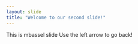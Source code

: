 ```yaml
---
layout: slide
title: "Welcome to our second slide!"
---
```

This is mbassel slide
Use the left arrow to go back!
